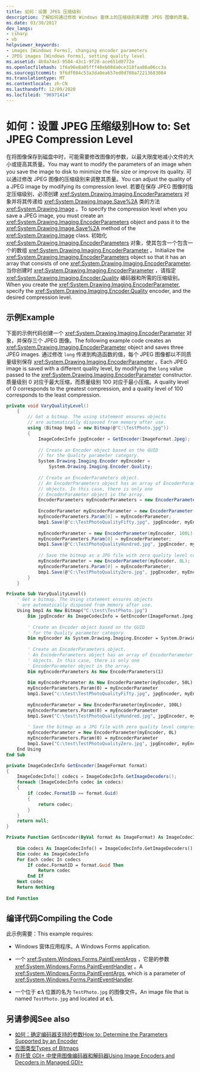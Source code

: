 ```yaml
---
title: 如何：设置 JPEG 压缩级别
description: 了解如何通过修改 Windows 窗体上的压缩级别来调整 JPEG 图像的质量。
ms.date: 03/30/2017
dev_langs:
- csharp
- vb
helpviewer_keywords:
- images [Windows Forms], changing encoder parameters
- JPEG images [Windows Forms], setting quality level
ms.assetid: 4b9a74e3-9504-43c1-9f28-ace651d0772e
ms.openlocfilehash: 1f6a96e8a05fff40eb08da0ce318faa86a06cc3a
ms.sourcegitcommit: 9f6df084c53a3da0ea657ed0d708a72213683084
ms.translationtype: MT
ms.contentlocale: zh-CN
ms.lasthandoff: 12/09/2020
ms.locfileid: "96971414"
---
```

# <a name="how-to-set-jpeg-compression-level"></a><span data-ttu-id="ae8e3-103">如何：设置 JPEG 压缩级别</span><span class="sxs-lookup"><span data-stu-id="ae8e3-103">How to: Set JPEG Compression Level</span></span>
<span data-ttu-id="ae8e3-104">在将图像保存到磁盘中时，可能需要修改图像的参数，以最大限度地减小文件的大小或提高其质量。</span><span class="sxs-lookup"><span data-stu-id="ae8e3-104">You may want to modify the parameters of an image when you save the image to disk to minimize the file size or improve its quality.</span></span> <span data-ttu-id="ae8e3-105">可以通过修改 JPEG 图像的压缩级别来调整其质量。</span><span class="sxs-lookup"><span data-stu-id="ae8e3-105">You can adjust the quality of a JPEG image by modifying its compression level.</span></span> <span data-ttu-id="ae8e3-106">若要在保存 JPEG 图像时指定压缩级别，必须创建 <xref:System.Drawing.Imaging.EncoderParameters> 对象并将其传递给 <xref:System.Drawing.Image.Save%2A> 类的方法 <xref:System.Drawing.Image> 。</span><span class="sxs-lookup"><span data-stu-id="ae8e3-106">To specify the compression level when you save a JPEG image, you must create an <xref:System.Drawing.Imaging.EncoderParameters> object and pass it to the <xref:System.Drawing.Image.Save%2A> method of the <xref:System.Drawing.Image> class.</span></span> <span data-ttu-id="ae8e3-107">初始化 <xref:System.Drawing.Imaging.EncoderParameters> 对象，使其包含一个包含一个的数组 <xref:System.Drawing.Imaging.EncoderParameter> 。</span><span class="sxs-lookup"><span data-stu-id="ae8e3-107">Initialize the <xref:System.Drawing.Imaging.EncoderParameters> object so that it has an array that consists of one <xref:System.Drawing.Imaging.EncoderParameter>.</span></span> <span data-ttu-id="ae8e3-108">当你创建时 <xref:System.Drawing.Imaging.EncoderParameter> ，请指定 <xref:System.Drawing.Imaging.Encoder.Quality> 编码器和所需的压缩级别。</span><span class="sxs-lookup"><span data-stu-id="ae8e3-108">When you create the <xref:System.Drawing.Imaging.EncoderParameter>, specify the <xref:System.Drawing.Imaging.Encoder.Quality> encoder, and the desired compression level.</span></span>  
  
## <a name="example"></a><span data-ttu-id="ae8e3-109">示例</span><span class="sxs-lookup"><span data-stu-id="ae8e3-109">Example</span></span>  
 <span data-ttu-id="ae8e3-110">下面的示例代码创建一个 <xref:System.Drawing.Imaging.EncoderParameter> 对象，并保存三个 JPEG 图像。</span><span class="sxs-lookup"><span data-stu-id="ae8e3-110">The following example code creates an <xref:System.Drawing.Imaging.EncoderParameter> object and saves three JPEG images.</span></span> <span data-ttu-id="ae8e3-111">通过修改 `long` 传递到构造函数的值，每个 JPEG 图像都以不同质量级别保存 <xref:System.Drawing.Imaging.EncoderParameter> 。</span><span class="sxs-lookup"><span data-stu-id="ae8e3-111">Each JPEG image is saved with a different quality level, by modifying the `long` value passed to the <xref:System.Drawing.Imaging.EncoderParameter> constructor.</span></span> <span data-ttu-id="ae8e3-112">质量级别 0 对应于最大压缩，而质量级别 100 对应于最小压缩。</span><span class="sxs-lookup"><span data-stu-id="ae8e3-112">A quality level of 0 corresponds to the greatest compression, and a quality level of 100 corresponds to the least compression.</span></span>  
  
```csharp  
private void VaryQualityLevel()  
    {  
        // Get a bitmap. The using statement ensures objects  
        // are automatically disposed from memory after use.  
        using (Bitmap bmp1 = new Bitmap(@"C:\TestPhoto.jpg"))  
        {  
            ImageCodecInfo jpgEncoder = GetEncoder(ImageFormat.Jpeg);  
  
            // Create an Encoder object based on the GUID  
            // for the Quality parameter category.  
            System.Drawing.Imaging.Encoder myEncoder =  
                System.Drawing.Imaging.Encoder.Quality;  
  
            // Create an EncoderParameters object.  
            // An EncoderParameters object has an array of EncoderParameter  
            // objects. In this case, there is only one  
            // EncoderParameter object in the array.  
            EncoderParameters myEncoderParameters = new EncoderParameters(1);  
  
            EncoderParameter myEncoderParameter = new EncoderParameter(myEncoder, 50L);  
            myEncoderParameters.Param[0] = myEncoderParameter;  
            bmp1.Save(@"c:\TestPhotoQualityFifty.jpg", jpgEncoder, myEncoderParameters);  
  
            myEncoderParameter = new EncoderParameter(myEncoder, 100L);  
            myEncoderParameters.Param[0] = myEncoderParameter;  
            bmp1.Save(@"C:\TestPhotoQualityHundred.jpg", jpgEncoder, myEncoderParameters);  
  
            // Save the bitmap as a JPG file with zero quality level compression.  
            myEncoderParameter = new EncoderParameter(myEncoder, 0L);  
            myEncoderParameters.Param[0] = myEncoderParameter;  
            bmp1.Save(@"C:\TestPhotoQualityZero.jpg", jpgEncoder, myEncoderParameters);  
        }  
    }  
```  
  
```vb  
Private Sub VaryQualityLevel()  
    ' Get a bitmap. The Using statement ensures objects  
    ' are automatically disposed from memory after use.  
    Using bmp1 As New Bitmap("C:\test\TestPhoto.jpg")  
        Dim jpgEncoder As ImageCodecInfo = GetEncoder(ImageFormat.Jpeg)  
  
        ' Create an Encoder object based on the GUID  
        ' for the Quality parameter category.  
        Dim myEncoder As System.Drawing.Imaging.Encoder = System.Drawing.Imaging.Encoder.Quality  
  
        ' Create an EncoderParameters object.  
        ' An EncoderParameters object has an array of EncoderParameter  
        ' objects. In this case, there is only one  
        ' EncoderParameter object in the array.  
        Dim myEncoderParameters As New EncoderParameters(1)  
  
        Dim myEncoderParameter As New EncoderParameter(myEncoder, 50L)  
        myEncoderParameters.Param(0) = myEncoderParameter  
        bmp1.Save("c:\test\TestPhotoQualityFifty.jpg", jpgEncoder, myEncoderParameters)  
  
        myEncoderParameter = New EncoderParameter(myEncoder, 100L)  
        myEncoderParameters.Param(0) = myEncoderParameter  
        bmp1.Save("C:\test\TestPhotoQualityHundred.jpg", jpgEncoder, myEncoderParameters)  
  
        ' Save the bitmap as a JPG file with zero quality level compression.  
        myEncoderParameter = New EncoderParameter(myEncoder, 0L)  
        myEncoderParameters.Param(0) = myEncoderParameter  
        bmp1.Save("C:\test\TestPhotoQualityZero.jpg", jpgEncoder, myEncoderParameters)  
    End Using  
End Sub  
```  
  
```csharp  
private ImageCodecInfo GetEncoder(ImageFormat format)  
{  
    ImageCodecInfo[] codecs = ImageCodecInfo.GetImageDecoders();  
    foreach (ImageCodecInfo codec in codecs)  
    {  
        if (codec.FormatID == format.Guid)  
        {  
            return codec;  
        }  
    }  
    return null;  
}  
```  
  
```vb  
Private Function GetEncoder(ByVal format As ImageFormat) As ImageCodecInfo  
  
    Dim codecs As ImageCodecInfo() = ImageCodecInfo.GetImageDecoders()  
    Dim codec As ImageCodecInfo  
    For Each codec In codecs  
        If codec.FormatID = format.Guid Then  
            Return codec  
        End If  
    Next codec  
    Return Nothing  
  
End Function  
```  
  
## <a name="compiling-the-code"></a><span data-ttu-id="ae8e3-113">编译代码</span><span class="sxs-lookup"><span data-stu-id="ae8e3-113">Compiling the Code</span></span>  
 <span data-ttu-id="ae8e3-114">此示例需要：</span><span class="sxs-lookup"><span data-stu-id="ae8e3-114">This example requires:</span></span>  
  
- <span data-ttu-id="ae8e3-115">Windows 窗体应用程序。</span><span class="sxs-lookup"><span data-stu-id="ae8e3-115">A Windows Forms application.</span></span>  
  
- <span data-ttu-id="ae8e3-116">一个 <xref:System.Windows.Forms.PaintEventArgs> ，它是的参数 <xref:System.Windows.Forms.PaintEventHandler> 。</span><span class="sxs-lookup"><span data-stu-id="ae8e3-116">A <xref:System.Windows.Forms.PaintEventArgs>, which is a parameter of <xref:System.Windows.Forms.PaintEventHandler>.</span></span>  
  
- <span data-ttu-id="ae8e3-117">一个位于 **c:\\** 位置的名为 `TestPhoto.jpg` 的图像文件。</span><span class="sxs-lookup"><span data-stu-id="ae8e3-117">An image file that is named `TestPhoto.jpg` and located at **c:\\**.</span></span>  
  
## <a name="see-also"></a><span data-ttu-id="ae8e3-118">另请参阅</span><span class="sxs-lookup"><span data-stu-id="ae8e3-118">See also</span></span>

- [<span data-ttu-id="ae8e3-119">如何：确定编码器支持的参数</span><span class="sxs-lookup"><span data-stu-id="ae8e3-119">How to: Determine the Parameters Supported by an Encoder</span></span>](how-to-determine-the-parameters-supported-by-an-encoder.md)
- [<span data-ttu-id="ae8e3-120">位图类型</span><span class="sxs-lookup"><span data-stu-id="ae8e3-120">Types of Bitmaps</span></span>](types-of-bitmaps.md)
- [<span data-ttu-id="ae8e3-121">在托管 GDI+ 中使用图像编码器和解码器</span><span class="sxs-lookup"><span data-stu-id="ae8e3-121">Using Image Encoders and Decoders in Managed GDI+</span></span>](using-image-encoders-and-decoders-in-managed-gdi.md)
